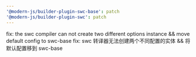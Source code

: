 ```yaml
---
'@modern-js/builder-plugin-swc-base': patch
'@modern-js/builder-plugin-swc': patch
---
```


fix: the swc compiler can not create two different options instance && move default config to swc-base
fix: swc 转译器无法创建两个不同配置的实体 && 将默认配置移到 swc-base
